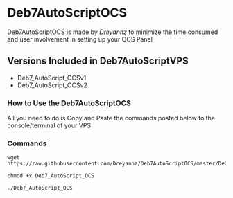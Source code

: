 # Deb7AutoScriptOCS
Deb7AutoScriptOCS is made by _Dreyannz_ to minimize the time consumed and user involvement in setting up your OCS Panel

## Versions Included in Deb7AutoScriptVPS

* Deb7_AutoScript_OCSv1
* Deb7_AutoScript_OCSv2

### How to Use the Deb7AutoScriptOCS

All you need to do is Copy and Paste the commands posted below to the console/terminal of your VPS

### Commands

```
wget https://raw.githubusercontent.com/Dreyannz/Deb7AutoScriptOCS/master/Deb7_AutoScript_OCS
```
```
chmod +x Deb7_AutoScript_OCS
```
```
./Deb7_AutoScript_OCS
```
